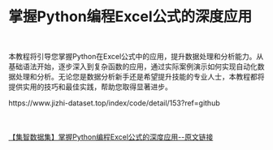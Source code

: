<h1>掌握Python编程Excel公式的深度应用</h1><br /><p>本教程将引导您掌握Python在Excel公式中的应用，提升数据处理和分析能力。从基础语法开始，逐步深入到复杂函数的应用，通过实际案例演示如何实现自动化数据处理和分析。无论您是数据分析新手还是希望提升技能的专业人士，本教程都将提供实用的技巧和最佳实践，帮助您取得显著进步。</p><p>https://www.jizhi-dataset.top/index/code/detail/153?ref=github</p><br /><br /><a href="https://www.jizhi-dataset.top/index/code/detail/153?ref=github" target="_blank">【集智数据集】掌握Python编程Excel公式的深度应用--原文链接</a>